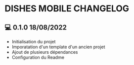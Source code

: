 # DISHES MOBILE CHANGELOG

## 💻 0.1.0 18/08/2022
- Initialisation du projet
- Imporatation d'un template d'un ancien projet
- Ajout de plusieurs dépendances
- Configuration du Readme